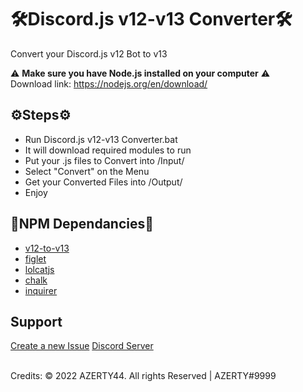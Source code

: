 # 🛠Discord.js v12-v13 Converter🛠

Convert your Discord.js v12 Bot to v13

⚠ **Make sure you have Node.js installed on your computer** ⚠
<br/>
Download link: https://nodejs.org/en/download/

## ⚙Steps⚙
- Run Discord.js v12-v13 Converter.bat
- It will download required modules to run
- Put your .js files to Convert into /Input/
- Select "Convert" on the Menu
- Get your Converted Files into /Output/
- Enjoy

## 🔮NPM Dependancies🔮
- [v12-to-v13](https://www.npmjs.com/package/v12-to-v13)
- [figlet](https://www.npmjs.com/package/figlet)
- [lolcatjs](https://www.npmjs.com/package/lolcatjs)
- [chalk](https://www.npmjs.com/package/chalk)
- [inquirer](https://www.npmjs.com/package/inquirer)

## Support
[Create a new Issue](https://github.com/AZERTY442005/Discord.js-v12-v13-Converter/issues/new)
[Discord Server](https://discord.gg/WZv9zh5mZJ)

<br/>
Credits: © 2022 AZERTY44. All rights Reserved | AZERTY#9999
